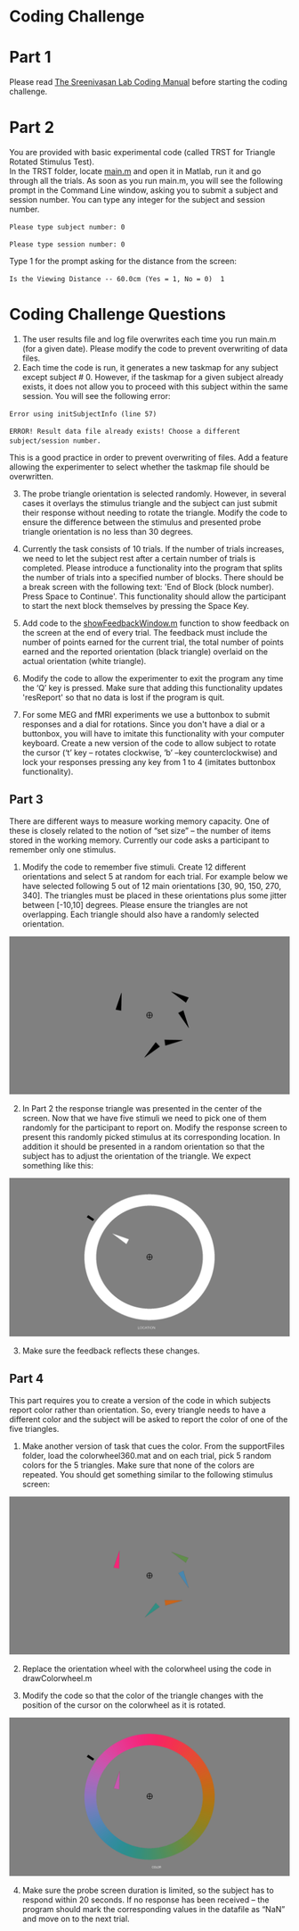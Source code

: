 # Coding Challenge
# Part 1
Please read [The Sreenivasan Lab Coding Manual](https://github.com/vbabushkin/CodingChallenge/blob/master/The%20Sreenivasan%20Lab%20Coding%20Manual.docx) before starting the coding challenge.
# Part 2
You are provided with basic experimental code (called TRST for Triangle Rotated Stimulus Test).  
In the TRST folder, locate [main.m](https://github.com/vbabushkin/CodingChallenge/blob/master/TRST/main.m) and open it in Matlab, run it and go through all the trials. 
As soon as you run main.m, you will see the following prompt in the Command Line window, asking you to submit a subject and session number. You can type any integer for the subject and session number. 

`
Please type subject number: 0
`

`
Please type session number: 0
`

Type 1 for the prompt asking for the distance from the screen:

`
Is the Viewing Distance -- 60.0cm (Yes = 1, No = 0)  1
`
# Coding Challenge Questions
1.	The user results file and log file overwrites each time you run main.m (for a given date). Please modify the code to prevent overwriting of data files.
2.	Each time the code is run, it generates a new taskmap for any subject except subject # 0. However, if the taskmap for a given subject already exists, it does not allow you to proceed with this subject within the same session. You will see the following error:


`
Error using initSubjectInfo (line 57)
`

`
ERROR! Result data file already exists! Choose a different subject/session number.
`

This is a good practice in order to prevent overwriting of files. Add a feature allowing the experimenter to select whether the taskmap file should be overwritten. 

3. The probe triangle orientation is selected randomly. However, in several cases it overlays the stimulus triangle and the subject can just submit their response without needing to rotate the triangle. Modify the code to ensure the difference between the stimulus and presented probe triangle orientation is no less than 30 degrees. 

4. Currently the task consists of 10 trials. If the number of trials increases, we need to let the subject rest after a certain number of trials is completed. Please introduce a functionality into the program that splits the number of trials into a specified number of blocks. There should be a break screen with the following text: 'End of Block (block number). Press Space to Continue'. This functionality should allow the participant to start the next block themselves by pressing the Space Key.

5.	Add code to the [showFeedbackWindow.m](https://github.com/vbabushkin/CodingChallenge/blob/master/TRST/showFeedbackWindow.m) function to show feedback on the screen at the end of every trial. The feedback must include the number of points earned for the current trial, the total number of points earned and the reported orientation (black triangle) overlaid on the actual orientation (white triangle).
6.	Modify the code to allow the experimenter to exit the program any time the ‘Q’ key is pressed. Make sure that adding this functionality updates 'resReport' so that no data is lost if the program is quit.
7.	For some MEG and fMRI experiments we use a buttonbox to submit responses and a dial for rotations. Since you don't have a dial or a buttonbox, you will have to imitate this functionality with your computer keyboard. Create a new version of the code to allow subject to rotate the cursor (‘t’ key – rotates clockwise, ‘b’ –key counterclockwise) and lock your responses pressing any key from 1 to 4 (imitates buttonbox functionality).

## Part 3
There are different ways to measure working memory capacity. One of these is closely related to the notion of “set size” – the number of items stored in the working memory.  Currently our code asks a participant to remember only one stimulus.
1.	Modify the code to remember five stimuli. Create 12 different orientations and select 5 at random for each trial. For example below we have selected following 5 out of 12 main orientations [30, 90, 150, 270, 340]. The triangles must be placed in these orientations plus some jitter between [-10,10]  degrees. Please ensure the triangles are not overlapping. Each triangle should also have a randomly selected orientation.

![alt text](https://github.com/vbabushkin/CodingChallenge/blob/master/img1.png)

2.	In Part 2 the response triangle was presented in the center of the screen. Now that we have five stimuli we need to pick one of them randomly for the participant to report on.  Modify the response screen to present this randomly picked stimulus at its corresponding location. In addition it should be presented in a random orientation so that the subject has to adjust the orientation of the triangle. We expect something like this:

![alt text](https://github.com/vbabushkin/CodingChallenge/blob/master/img2.png)

3.	Make sure the feedback reflects these changes.

## Part 4
This part requires you to create a version of the code in which subjects report color rather than orientation. So, every triangle needs to have a different color and the subject will be asked to report the color of one of the five triangles.

1.	Make another version of task that cues the color. From the supportFiles folder, load the colorwheel360.mat and on each trial, pick 5 random colors for the 5 triangles. Make sure that none of the colors are repeated. You should get something similar to the following stimulus screen:

![alt text](https://github.com/vbabushkin/CodingChallenge/blob/master/img5.png)

2. Replace the orientation wheel with the colorwheel using the code in drawColorwheel.m

3. Modify the code so that the color of the triangle changes with the position of the cursor on the colorwheel as it is rotated.

![alt text](https://github.com/vbabushkin/CodingChallenge/blob/master/img4.png)

4.	Make sure the probe screen duration is limited, so the subject has to respond within 20 seconds. If no response has been received – the program should mark the corresponding values in the datafile as “NaN”  and move on to the next trial.




